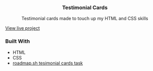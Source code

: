   <h3 align="center">Testimonial Cards</h3>

  <p align="center">
    Testimonial cards made to touch up my HTML and CSS skills
    <br />
  </p>
</div>

<p><a href="https://yusuf-4hmed.github.io/change-log-component/">View live project</a></p>

### Built With

* HTML
* CSS
* <a href="https://roadmap.sh/projects/testimonial-cards" target="_blank">roadmap.sh tesimonial cards task</a>

